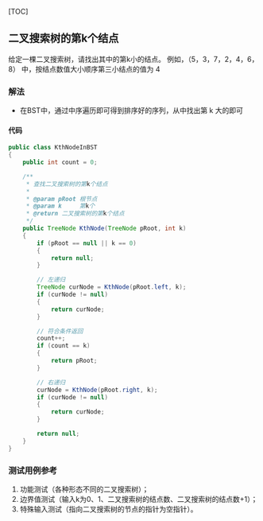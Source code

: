 [TOC]

## 二叉搜索树的第k个结点

给定一棵二叉搜索树，请找出其中的第k小的结点。
例如，（5，3，7，2，4，6，8） 中，按结点数值大小顺序第三小结点的值为 4

### 解法
+ 在BST中，通过中序遍历即可得到排序好的序列，从中找出第 k 大的即可


#### 代码
```java
public class KthNodeInBST
{
    public int count = 0;

    /**
     * 查找二叉搜索树的第k个结点
     *
     * @param pRoot 根节点
     * @param k     第k个
     * @return 二叉搜索树的第k个结点
     */
    public TreeNode KthNode(TreeNode pRoot, int k)
    {
        if (pRoot == null || k == 0)
        {
            return null;
        }

        // 左递归
        TreeNode curNode = KthNode(pRoot.left, k);
        if (curNode != null)
        {
            return curNode;
        }

        // 符合条件返回
        count++;
        if (count == k)
        {
            return pRoot;
        }

        // 右递归
        curNode = KthNode(pRoot.right, k);
        if (curNode != null)
        {
            return curNode;
        }

        return null;
    }
}
```



### 测试用例参考
1. 功能测试（各种形态不同的二叉搜索树）；
2. 边界值测试（输入k为0、1、二叉搜索树的结点数、二叉搜索树的结点数+1）；
3. 特殊输入测试（指向二叉搜索树的节点的指针为空指针）。